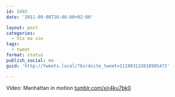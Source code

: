 ```yaml
---
id: 5493
date: '2011-09-08T20:46:00+02:00'

layout: post
categories:
  - Vis ma vie
tags:
  - tweet
format: status
publish_social: no
guid: 'http://tweets.local/?birdsite_tweet=111903132618985473'

---
```


Video: Manhattan in motion [tumblr.com/xjr4ku7bk0](http://tumblr.com/xjr4ku7bk0)